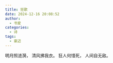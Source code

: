 ```yaml
---
title: 狂歌
date: 2024-12-16 20:08:52
author:
  - 书爱
categories:
  - 诗
tags:
  - 豪迈
---
```


明月照涟漪，
清风拂我衣。
狂人何惜死，
人间自无敌。
